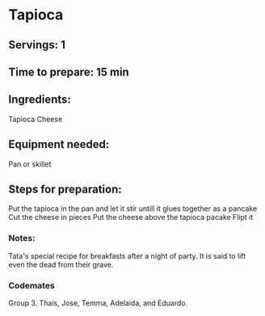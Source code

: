 # Tapioca

## Servings: 1 

## Time to prepare: 15 min

## Ingredients:
Tapioca
Cheese


## Equipment needed:
Pan or skillet

## Steps for preparation:
Put the tapioca in the pan and let it stir untill it glues together as a pancake
Cut the cheese in pieces
Put the cheese above the tapioca pacake 
Flipt it


### Notes:
Tata's special recipe for breakfasts after a night of party. It is said to lift even the dead from their grave. 


### Codemates #
Group 3. Thais, Jose, Temma, Adelaida, and Eduardo.
